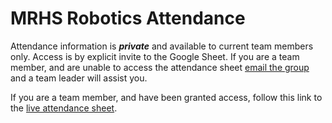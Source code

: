 # MRHS Robotics Attendance

Attendance information is _**private**_ and available to current team members only.  Access is by explicit invite to the
Google Sheet.  If you are a team member, and are unable to access the attendance sheet [email the group](mailto:mrhs-robotics-team@@googlegroups.com) and a team leader will assist you.

If you are a team member, and have been granted access, follow this link to the [live attendance
sheet](https://docs.google.com/spreadsheets/d/1aUkaDXOZzZHVIWwtO02h-58JVxxfR2kN3xgKCpzOhx8/edit?usp=sharing).


